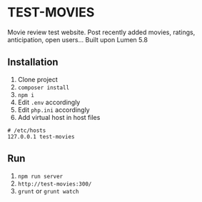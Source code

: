 # TEST-MOVIES
Movie review test website.
Post recently added movies, ratings, anticipation, open users...
Built upon Lumen 5.8

## Installation
1. Clone project
2. `composer install`
3. `npm i`
4. Edit `.env` accordingly
5. Edit `php.ini` accordingly
6. Add virtual host in host files

```
# /etc/hosts
127.0.0.1 test-movies
```

## Run
1. `npm run server`
2. `http://test-movies:300/`
3. `grunt` or `grunt watch`